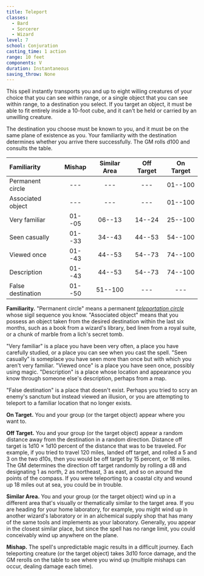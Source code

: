 ```yaml
---
title: Teleport
classes:
  - Bard
  - Sorcerer
  - Wizard
level: 7
school: Conjuration
casting_time: 1 action
range: 10 feet
components: V
duration: Instantaneous
saving_throw: None
---
```


This spell instantly transports you and up to eight willing creatures of your choice that you can see within range, or a single object that you can see within range, to a destination you select. If you target an object, it must be able to fit entirely inside a 10-foot cube, and it can't be held or carried by an unwilling creature.

The destination you choose must be known to you, and it must be on the same plane of existence as you. Your familiarity with the destination determines whether you arrive there successfully. The GM rolls d100 and consults the table.

| Familiarity       | Mishap | Similar Area | Off Target | On Target |
|:------------------|:------:|:------------:|:----------:|:---------:|
| Permanent circle  |  ---   |     ---      |    ---     |  01--100  |
| Associated object |  ---   |     ---      |    ---     |  01--100  |
| Very familiar     | 01--05 |    06--13    |   14--24   |  25--100  |
| Seen casually     | 01--33 |    34--43    |   44--53   |  54--100  |
| Viewed once       | 01--43 |    44--53    |   54--73   |  74--100  |
| Description       | 01--43 |    44--53    |   54--73   |  74--100  |
| False destination | 01--50 |   51--100    |    ---     |    ---    |

**Familiarity.** "Permanent circle" means a permanent *[teleportation circle](/spells/teleportation-circle/)* whose sigil sequence you know. "Associated object" means that you possess an object taken from the desired destination within the last six months, such as a book from a wizard's library, bed linen from a royal suite, or a chunk of marble from a lich's secret tomb.

"Very familiar" is a place you have been very often, a place you have carefully studied, or a place you can see when you cast the spell. "Seen casually" is someplace you have seen more than once but with which you aren't very familiar. "Viewed once" is a place you have seen once, possibly using magic. "Description" is a place whose location and appearance you know through someone else's description, perhaps from a map.

"False destination" is a place that doesn't exist. Perhaps you tried to scry an enemy's sanctum but instead viewed an illusion, or you are attempting to teleport to a familiar location that no longer exists.

**On Target.** You and your group (or the target object) appear where you want to.

**Off Target.** You and your group (or the target object) appear a random distance away from the destination in a random direction. Distance off target is 1d10 × 1d10 percent of the distance that was to be traveled. For example, if you tried to travel 120 miles, landed off target, and rolled a 5 and 3 on the two d10s, then you would be off target by 15 percent, or 18 miles. The GM determines the direction off target randomly by rolling a d8 and designating 1 as north, 2 as northeast, 3 as east, and so on around the points of the compass. If you were teleporting to a coastal city and wound up 18 miles out at sea, you could be in trouble.

**Similar Area.** You and your group (or the target object) wind up in a different area that's visually or thematically similar to the target area. If you are heading for your home laboratory, for example, you might wind up in another wizard's laboratory or in an alchemical supply shop that has many of the same tools and implements as your laboratory. Generally, you appear in the closest similar place, but since the spell has no range limit, you could conceivably wind up anywhere on the plane.

**Mishap.** The spell's unpredictable magic results in a difficult journey. Each teleporting creature (or the target object) takes 3d10 force damage, and the GM rerolls on the table to see where you wind up (multiple mishaps can occur, dealing damage each time).
